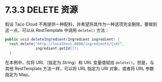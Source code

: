# 7.3.3 DELETE 资源

假设 Taco Cloud 不再提供一种配料，并希望将其作为一种选项完全删除。要做到这一点，可以从 RestTemplate 中调用 `delete()` 方法：

```java
public void deleteIngredient(Ingredient ingredient) {
  rest.delete("http://localhost:8080/ingredients/{id}",
              ingredient.getId());
  }
```

在本例中，仅将 URL（指定为 String）和 URL 变量值赋给 `delete()`。但是，与其他 RestTemplate 方法一样，可以将 URL 指定为 URI 对象，或者将 URL 参数指定为 Map。


